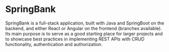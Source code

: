 # SpringBank

SpringBank is a full-stack application, built with Java and SpringBoot on the backend, and either React or Angular on the frontend (branches available). Its main purpose is to serve as a good starting place for larger projects and to showcase best practices in implementing REST APIs with CRUD functionality, authentication and authorization.
